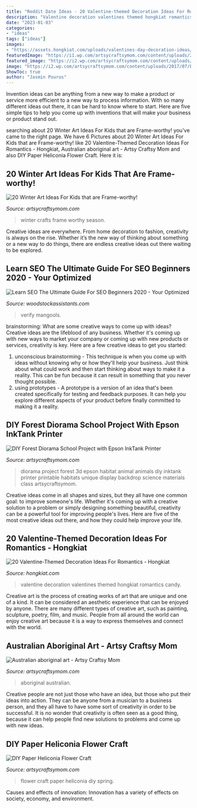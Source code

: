 ```yaml
---
title: "Reddit Date Ideas - 20 Valentine-themed Decoration Ideas For Romantics"
description: "Valentine decoration valentines themed hongkiat romantics candy"
date: "2023-01-03"
categories:
- "ideas"
tags: ["ideas"]
images:
- "https://assets.hongkiat.com/uploads/valentines-day-decoration-ideas/1-valentines-day-decoration-ideas.jpg"
featuredImage: "https://i1.wp.com/artsycraftsymom.com/content/uploads/2013/11/DSC05946-1.jpg?fit=640%2C509&amp;ssl=1"
featured_image: "https://i2.wp.com/artsycraftsymom.com/content/uploads/2018/04/DIY-Spring-Felt-Heliconia-Flower-Craft-170511-1.jpg?fit=680%2C971&amp;ssl=1"
image: "https://i2.wp.com/artsycraftsymom.com/content/uploads/2017/07/Epson-school-project-forst-diorama-1-2.jpg?fit=680%2C453&amp;ssl=1"
ShowToc: true
author: "Jasmin Pouros"
---
```



Invention ideas can be anything from a new way to make a product or service more efficient to a new way to process information. With so many different ideas out there, it can be hard to know where to start. Here are five simple tips to help you come up with inventions that will make your business or product stand out.

	

		
searching about 20 Winter Art Ideas For Kids that are Frame-worthy! you've came to the right page. We have 6 Pictures about 20 Winter Art Ideas For Kids that are Frame-worthy! like 20 Valentine-Themed Decoration Ideas For Romantics - Hongkiat, Australian aboriginal art - Artsy Craftsy Mom and also DIY Paper Heliconia Flower Craft. Here it is:
		
    
## 20 Winter Art Ideas For Kids That Are Frame-worthy!

<img loading=lazy src="https://i2.wp.com/artsycraftsymom.com/content/uploads/2018/01/Winter-Art-Ideas-for-Kids.png?fit=716%2C716&amp;ssl=1" onerror="this.onerror=null;this.src='https://tse2.mm.bing.net/th?id=OIP.oPjqLi5e8Hf5DUdg72G9VQHaHa&amp;pid=15.1';" alt="20 Winter Art Ideas For Kids that are Frame-worthy!">

_Source: artsycraftsymom.com_

>winter crafts frame worthy season. 

	

Creative ideas are everywhere. From home decoration to fashion, creativity is always on the rise. Whether it’s the new way of thinking about something or a new way to do things, there are endless creative ideas out there waiting to be explored.

    
## Learn SEO The Ultimate Guide For SEO Beginners 2020 - Your Optimized

<img loading=lazy src="https://mangools.com/blog/wp-content/uploads/2019/06/03-verify.png" onerror="this.onerror=null;this.src='https://tse2.mm.bing.net/th?id=OIP.axl04VyDfnr9JoR4oLxtdgHaF9&amp;pid=15.1';" alt="Learn SEO The Ultimate Guide For SEO Beginners 2020 - Your Optimized">

_Source: woodstockassistants.com_

>verify mangools. 

	

brainstorming: What are some creative ways to come up with ideas?
Creative ideas are the lifeblood of any business. Whether it's coming up with new ways to market your company or coming up with new products or services, creativity is key. Here are a few creative ideas to get you started: 
1. unconscious brainstorming - This technique is when you come up with ideas without knowing why or how they'll help your business. Just think about what could work and then start thinking about ways to make it a reality. This can be fun because it can result in something that you never thought possible. 
2. using prototypes - A prototype is a version of an idea that's been created specifically for testing and feedback purposes. It can help you explore different aspects of your product before finally committed to making it a reality.

    
## DIY Forest Diorama School Project With Epson InkTank Printer

<img loading=lazy src="https://i2.wp.com/artsycraftsymom.com/content/uploads/2017/07/Epson-school-project-forst-diorama-1-2.jpg?fit=680%2C453&amp;ssl=1" onerror="this.onerror=null;this.src='https://tse1.mm.bing.net/th?id=OIP.Udc5c_mV9XZ1tmLrc5Ke1AHaE7&amp;pid=15.1';" alt="DIY Forest Diorama School Project with Epson InkTank Printer">

_Source: artsycraftsymom.com_

>diorama project forest 3d epson habitat animal animals diy inktank printer printable habitats unique display backdrop science materials class artsycraftsymom. 

	

Creative ideas come in all shapes and sizes, but they all have one common goal: to improve someone's life. Whether it's coming up with a creative solution to a problem or simply designing something beautiful, creativity can be a powerful tool for improving people's lives. Here are five of the most creative ideas out there, and how they could help improve your life.

    
## 20 Valentine-Themed Decoration Ideas For Romantics - Hongkiat

<img loading=lazy src="https://assets.hongkiat.com/uploads/valentines-day-decoration-ideas/1-valentines-day-decoration-ideas.jpg" onerror="this.onerror=null;this.src='https://tse2.mm.bing.net/th?id=OIP.a1dfWt8PjeI5v2i9eXV-lQHaKe&amp;pid=15.1';" alt="20 Valentine-Themed Decoration Ideas For Romantics - Hongkiat">

_Source: hongkiat.com_

>valentine decoration valentines themed hongkiat romantics candy. 

	

Creative art is the process of creating works of art that are unique and one of a kind. It can be considered an aesthetic experience that can be enjoyed by anyone. There are many different types of creative art, such as painting, sculpture, poetry, film, and music. People from all around the world can enjoy creative art because it is a way to express themselves and connect with the world.

    
## Australian Aboriginal Art - Artsy Craftsy Mom

<img loading=lazy src="https://i1.wp.com/artsycraftsymom.com/content/uploads/2013/11/DSC05946-1.jpg?fit=640%2C509&amp;ssl=1" onerror="this.onerror=null;this.src='https://tse3.mm.bing.net/th?id=OIP.HT71mN_gLV159EvdzFkLPwHaF4&amp;pid=15.1';" alt="Australian aboriginal art - Artsy Craftsy Mom">

_Source: artsycraftsymom.com_

>aboriginal australian. 

	

Creative people are not just those who have an idea, but those who put their ideas into action. They can be anyone from a musician to a business person, and they all have to have some sort of creativity in order to be successful. It is no wonder that creativity is often seen as a good thing, because it can help people find new solutions to problems and come up with new ideas.

    
## DIY Paper Heliconia Flower Craft

<img loading=lazy src="https://i2.wp.com/artsycraftsymom.com/content/uploads/2018/04/DIY-Spring-Felt-Heliconia-Flower-Craft-170511-1.jpg?fit=680%2C971&amp;ssl=1" onerror="this.onerror=null;this.src='https://tse4.mm.bing.net/th?id=OIP.lVu2m_EHSk8np1kxN_b77wHaKk&amp;pid=15.1';" alt="DIY Paper Heliconia Flower Craft">

_Source: artsycraftsymom.com_

>flower craft paper heliconia diy spring. 

	

Causes and effects of innovation:
Innovation has a variety of effects on society, economy, and environment.


